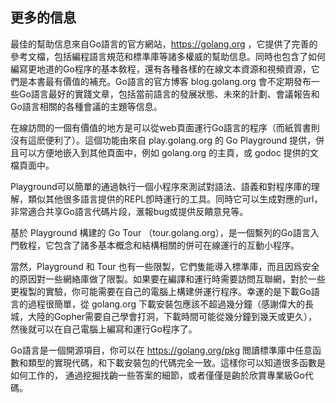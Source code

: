 ## 更多的信息

最佳的幫助信息來自Go語言的官方網站，https://golang.org ，它提供了完善的參考文檔，包括編程語言規范和標準庫等諸多權威的幫助信息。同時也包含了如何編寫更地道的Go程序的基本敎程，還有各種各樣的在線文本資源和視頻資源，它們是本書最有價值的補充。Go語言的官方博客 blog.golang.org 會不定期發布一些Go語言最好的實踐文章，包括當前語言的發展狀態、未來的計劃、會議報告和Go語言相關的各種會議的主題等信息。

在線訪問的一個有價值的地方是可以從web頁面運行Go語言的程序（而紙質書則沒有這麽便利了）。這個功能由來自 play.golang.org 的 Go Playground 提供，併且可以方便地嵌入到其他頁面中，例如 golang.org 的主頁，或 godoc 提供的文檔頁面中。

Playground可以簡單的通過執行一個小程序來測試對語法、語義和對程序庫的理解，類似其他很多語言提供的REPL卽時運行的工具。同時它可以生成對應的url，非常適合共享Go語言代碼片段，滙報bug或提供反饋意見等。

基於 Playground 構建的 Go Tour （tour.golang.org），是一個繫列的Go語言入門敎程，它包含了諸多基本概念和結構相關的併可在線運行的互動小程序。

當然，Playground 和 Tour 也有一些限製，它們隻能導入標準庫，而且因爲安全的原因對一些網絡庫做了限製。如果要在編譯和運行時需要訪問互聯網，對於一些更複製的實驗，你可能需要在自己的電腦上構建併運行程序。幸運的是下載Go語言的過程很簡單，從 golang.org 下載安裝包應該不超過幾分鐘（感謝偉大的長城，大陸的Gopher需要自己學會打洞，下載時間可能從幾分鐘到幾天或更久），然後就可以在自己電腦上編寫和運行Go程序了。

Go語言是一個開源項目，你可以在 https://golang.org/pkg 閲讀標準庫中任意函數和類型的實現代碼，和下載安裝包的代碼完全一致。這樣你可以知道很多函數是如何工作的， 通過挖掘找齣一些答案的細節，或者僅僅是齣於欣賞專業級Go代碼。

